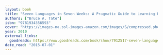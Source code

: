 ```yaml
---
layout: book
title: "Seven Languages in Seven Weeks: A Pragmatic Guide to Learning Programming Languages"
authors: ["Bruce A. Tate"]
isbn: "9781934356593"
cover: "https://images-na.ssl-images-amazon.com/images/S/compressed.photo.goodreads.com/books/1348558067i/7912517.jpg"
year: 2010
external_links:
  goodreads: https://www.goodreads.com/book/show/7912517-seven-languages-in-seven-weeks
date_read: "2015-07-01"
---
```

